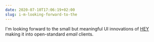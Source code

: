```yaml
---
date: 2020-07-10T17:06:19+02:00
slug: i-m-looking-forward-to-the
---
```

I'm looking forward to the small but meaningful UI innovations of [HEY](hey.com) making it into open-standard _email_ clients.


